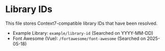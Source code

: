 # Library IDs

This file stores Context7-compatible library IDs that have been resolved.

- Example Library: `example/library-id` (Searched on YYYY-MM-DD)
- Font Awesome (Vue): `/fortawesome/font-awesome` (Searched on 2025-05-18)